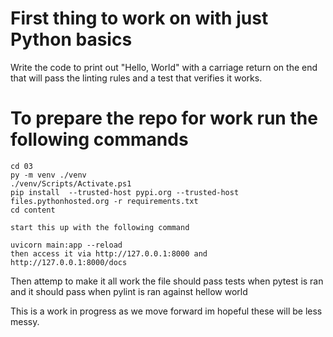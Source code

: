# First thing to work on with just Python basics
Write the code to print out "Hello, World" with a carriage return
on the end that will pass the linting rules and a test that verifies it works.

# To prepare the repo for work run the following commands
```
cd 03
py -m venv ./venv
./venv/Scripts/Activate.ps1
pip install  --trusted-host pypi.org --trusted-host files.pythonhosted.org -r requirements.txt
cd content

start this up with the following command

uvicorn main:app --reload
then access it via http://127.0.0.1:8000 and http://127.0.0.1:8000/docs
```
Then attemp to make it all work the file should pass tests when pytest is ran and it should pass when pylint is ran against hellow world

This is a work in progress as we move forward im hopeful these will be less messy.